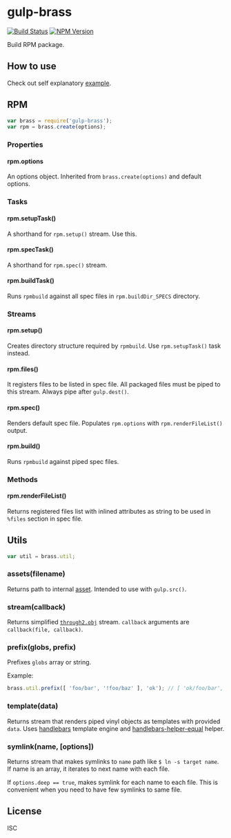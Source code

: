 # gulp-brass

[![Build Status](http://img.shields.io/travis/monai/gulp-brass/develop.svg)](https://travis-ci.org/monai/gulp-brass)
[![NPM Version](http://img.shields.io/npm/v/gulp-brass.svg)](https://www.npmjs.org/package/gulp-brass)

Build RPM package.

## How to use

Check out self explanatory [example](/examples/theapp/gulpfile.js).

## RPM

```js
var brass = require('gulp-brass');
var rpm = brass.create(options);
```

### Properties

#### rpm.options

An options object. Inherited from `brass.create(options)` and default options.

### Tasks

#### rpm.setupTask()

A shorthand for `rpm.setup()` stream. Use this.

#### rpm.specTask()

A shorthand for `rpm.spec()` stream.

#### rpm.buildTask()

Runs `rpmbuild` against all spec files in `rpm.buildDir_SPECS` directory.

### Streams

#### rpm.setup()

Creates directory structure required by `rpmbuild`. Use `rpm.setupTask()` task instead.

#### rpm.files()

It registers files to be listed in spec file. All packaged files must be piped to this stream. Always pipe after `gulp.dest()`.

#### rpm.spec()

Renders default spec file. Populates `rpm.options` with `rpm.renderFileList()` output.

#### rpm.build()

Runs `rpmbuild` against piped spec files.

### Methods

#### rpm.renderFileList()

Returns registered files list with inlined attributes as string to be used in `%files` section in spec file.

## Utils

```js
var util = brass.util;
```

### assets(filename)

Returns path to internal [asset](/assets). Intended to use with `gulp.src()`.

### stream(callback)

Returns simplified [`through2.obj`](https://github.com/rvagg/through2) stream.
`callback` arguments are `callback(file, callback)`.

### prefix(globs, prefix)

Prefixes `globs` array or string.

Example:

```js
brass.util.prefix([ 'foo/bar', '!foo/baz' ], 'ok'); // [ 'ok/foo/bar', '!ok/foo/baz' ];
```

### template(data)

Returns stream that renders piped vinyl objects as templates with provided `data`.
Uses [handlebars](https://www.npmjs.com/package/handlebars) template engine and [handlebars-helper-equal](https://www.npmjs.com/package/handlebars-helper-equal) helper.

### symlink(name, [options])

Returns stream that makes symlinks to `name` path like `$ ln -s target name`.
If name is an array, it iterates to next name with each file.

If `options.deep == true`, makes symlink for each name to each file.
This is convenient when you need to have few symlinks to same file.

## License

ISC
